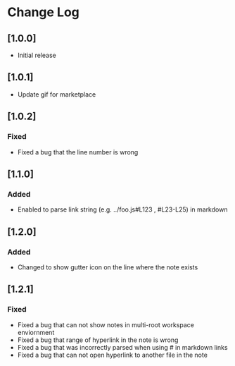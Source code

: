 # Change Log

## [1.0.0]

- Initial release

## [1.0.1]

- Update gif for marketplace

## [1.0.2]

### Fixed

- Fixed a bug that the line number is wrong

## [1.1.0]

### Added

- Enabled to parse link string (e.g. ../foo.js#L123 , #L23-L25) in markdown

## [1.2.0]

### Added

- Changed to show gutter icon on the line where the note exists

## [1.2.1]

### Fixed

- Fixed a bug that can not show notes in multi-root workspace enviornment
- Fixed a bug that range of hyperlink in the note is wrong
- Fixed a bug that was incorrectly parsed when using # in markdown links
- Fixed a bug that can not open hyperlink to another file in the note
